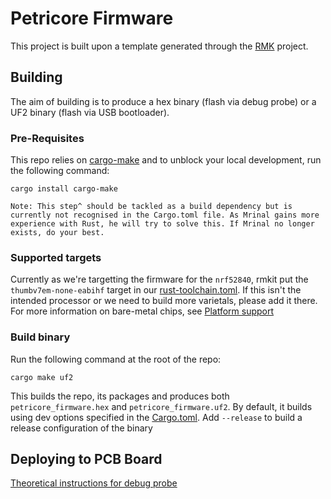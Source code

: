 # Petricore Firmware
This project is built upon a template generated through the [RMK](RMK.md) project.

## Building
The aim of building is to produce a hex binary (flash via debug probe) or a UF2 binary (flash via USB bootloader). 

### Pre-Requisites
This repo relies on [cargo-make](https://crates.io/crates/cargo-make) and to unblock your local development, run the following command:

```shell
cargo install cargo-make

Note: This step^ should be tackled as a build dependency but is currently not recognised in the Cargo.toml file. As Mrinal gains more experience with Rust, he will try to solve this. If Mrinal no longer exists, do your best.
```

### Supported targets
Currently as we're targetting the firmware for the `nrf52840`, rmkit put the `thumbv7em-none-eabihf` target in our [rust-toolchain.toml](rust-toolchain.toml). If this isn't the intended processor or we need to build more varietals, please add it there.
For more information on bare-metal chips, see [Platform support](https://doc.rust-lang.org/nightly/rustc/platform-support.html)

### Build binary
Run the following command at the root of the repo:
```shell
cargo make uf2
```
This builds the repo, its packages and produces both `petricore_firmware.hex` and `petricore_firmware.uf2`. By default, it builds using dev options specified in the [Cargo.toml](Cargo.toml). Add `--release` to build a release configuration of the binary


## Deploying to PCB Board
[Theoretical instructions for debug probe](https://haobogu.github.io/rmk/user_guide/3_flash_firmware.html#use-debug-probe)
